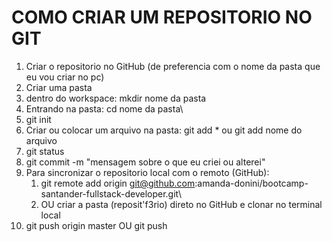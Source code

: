 # COMO CRIAR UM REPOSITORIO NO GIT

1. Criar o repositorio no GitHub (de preferencia com o nome da pasta que eu vou criar no pc)
2. Criar uma pasta 
3. dentro do workspace: mkdir nome da pasta
4. Entrando na pasta: cd nome da pasta\
5. git init
6. Criar ou colocar um arquivo na pasta: git add * ou git add nome do arquivo
7. git status
8. git commit -m "mensagem sobre o que eu criei ou alterei"
9. Para sincronizar o repositorio local com o remoto (GitHub): 
    1. git remote add origin git@github.com:amanda-donini/bootcamp-santander-fullstack-developer.git\
    2. OU criar a pasta (reposit\'f3rio) direto no GitHub e clonar no terminal local
10. git push origin master OU git push
